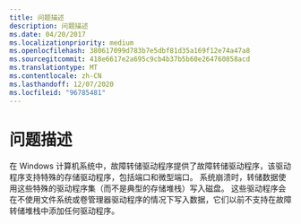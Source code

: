 ```yaml
---
title: 问题描述
description: 问题描述
ms.date: 04/20/2017
ms.localizationpriority: medium
ms.openlocfilehash: 380617099d783b7e5dbf81d35a169f12e74a47a8
ms.sourcegitcommit: 418e6617e2a695c9cb4b37b5b60e264760858acd
ms.translationtype: MT
ms.contentlocale: zh-CN
ms.lasthandoff: 12/07/2020
ms.locfileid: "96785481"
---
```

# <a name="problem-description"></a>问题描述


在 Windows 计算机系统中，故障转储驱动程序提供了故障转储驱动程序，该驱动程序支持特殊的存储驱动程序，包括端口和微型端口。 系统崩溃时，转储数据使用这些特殊的驱动程序集（而不是典型的存储堆栈）写入磁盘。 这些驱动程序会在不使用文件系统或卷管理器驱动程序的情况下写入数据，它们以前不支持在故障转储堆栈中添加任何驱动程序。

 

 




